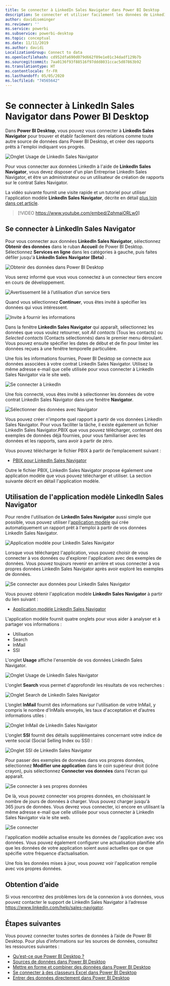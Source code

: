 ```yaml
---
title: Se connecter à LinkedIn Sales Navigator dans Power BI Desktop
description: Se connecter et utiliser facilement les données de LinkedIn dans Power BI Desktop
author: davidiseminger
ms.reviewer: ''
ms.service: powerbi
ms.subservice: powerbi-desktop
ms.topic: conceptual
ms.date: 11/11/2019
ms.author: davidi
LocalizationGroup: Connect to data
ms.openlocfilehash: cd952dfa690d079d662f09e1e01c34dadf129b7b
ms.sourcegitcommit: 7aa0136f93f88516f97ddd8031ccac5d07863b92
ms.translationtype: HT
ms.contentlocale: fr-FR
ms.lasthandoff: 05/05/2020
ms.locfileid: "74565642"
---
```

# <a name="connect-to-linkedin-sales-navigator-in-power-bi-desktop"></a>Se connecter à LinkedIn Sales Navigator dans Power BI Desktop

Dans **Power BI Desktop**, vous pouvez vous connecter à **LinkedIn Sales Navigator** pour trouver et établir facilement des relations comme toute autre source de données dans Power BI Desktop, et créer des rapports prêts à l'emploi indiquant vos progrès.

![Onglet Usage de LinkedIn Sales Navigator](media/desktop-connect-linkedin-sales-navigator/linkedin-sales-navigator-01.png)


Pour vous connecter aux données LinkedIn à l'aide de **LinkedIn Sales Navigator**, vous devez disposer d'un plan Entreprise LinkedIn Sales Navigator, et être un administrateur ou un utilisateur de création de rapports sur le contrat Sales Navigator.

La vidéo suivante fournit une visite rapide et un tutoriel pour utiliser l'application modèle **LinkedIn Sales Navigator**, décrite en détail [plus loin dans cet article](#using-the-linkedin-sales-navigator-template-app). 

> [!VIDEO https://www.youtube.com/embed/ZqhmaiORLw0]

## <a name="connect-to-linkedin-sales-navigator"></a>Se connecter à LinkedIn Sales Navigator

Pour vous connecter aux données **LinkedIn Sales Navigator**, sélectionnez **Obtenir des données** dans le ruban **Accueil** de Power BI Desktop. Sélectionnez **Services en ligne** dans les catégories à gauche, puis faites défiler jusqu'à **LinkedIn Sales Navigator (Beta)** .

![Obtenir des données dans Power BI Desktop](media/desktop-connect-linkedin-sales-navigator/linkedin-sales-navigator-02.png)

Vous serez informé que vous vous connectez à un connecteur tiers encore en cours de développement. 

![Avertissement lié à l’utilisation d’un service tiers](media/desktop-connect-linkedin-sales-navigator/linkedin-sales-navigator-03.png)

Quand vous sélectionnez **Continuer**, vous êtes invité à spécifier les données qui vous intéressent.

![Invite à fournir les informations](media/desktop-connect-linkedin-sales-navigator/linkedin-sales-navigator-04.png)


Dans la fenêtre **LinkedIn Sales Navigator** qui apparaît, sélectionnez les données que vous voulez retourner, soit *All contacts* (Tous les contacts) ou *Selected contacts* (Contacts sélectionnés) dans le premier menu déroulant. Vous pouvez ensuite spécifier les dates de début et de fin pour limiter les données reçues à une fenêtre temporelle particulière.

Une fois les informations fournies, Power BI Desktop se connecte aux données associées à votre contrat LinkedIn Sales Navigator. Utilisez la même adresse e-mail que celle utilisée pour vous connecter à LinkedIn Sales Navigator via le site web. 

![Se connecter à LinkedIn](media/desktop-connect-linkedin-sales-navigator/linkedin-sales-navigator-05.png)

Une fois connecté, vous êtes invité à sélectionner les données de votre contrat LinkedIn Sales Navigator dans une fenêtre **Navigator**.

![Sélectionner des données avec Navigator](media/desktop-connect-linkedin-sales-navigator/linkedin-sales-navigator-09.png)

Vous pouvez créer n'importe quel rapport à partir de vos données LinkedIn Sales Navigator. Pour vous faciliter la tâche, il existe également un fichier LinkedIn Sales Navigator.PBIX que vous pouvez télécharger, contenant des exemples de données déjà fournies, pour vous familiariser avec les données et les rapports, sans avoir à partir de zéro.

Vous pouvez télécharger le fichier PBIX à partir de l’emplacement suivant :
* [PBIX pour LinkedIn Sales Navigator](service-template-apps-samples.md)

Outre le fichier PBIX, LinkedIn Sales Navigator propose également une application modèle que vous pouvez télécharger et utiliser. La section suivante décrit en détail l'application modèle.


## <a name="using-the-linkedin-sales-navigator-template-app"></a>Utilisation de l'application modèle LinkedIn Sales Navigator

Pour rendre l'utilisation de **LinkedIn Sales Navigator** aussi simple que possible, vous pouvez utiliser l'[application modèle](service-template-apps-overview.md) qui crée automatiquement un rapport prêt à l'emploi à partir de vos données LinkedIn Sales Navigator.

![Application modèle pour LinkedIn Sales Navigator](media/desktop-connect-linkedin-sales-navigator/linkedin-sales-navigator-10.png)

Lorsque vous téléchargez l'application, vous pouvez choisir de vous connecter à vos données ou d'explorer l'application avec des exemples de données. Vous pouvez toujours revenir en arrière et vous connecter à vos propres données LinkedIn Sales Navigator après avoir exploré les exemples de données. 

![Se connecter aux données pour LinkedIn Sales Navigator](media/desktop-connect-linkedin-sales-navigator/linkedin-sales-navigator-11.png)



Vous pouvez obtenir l'application modèle **LinkedIn Sales Navigator** à partir du lien suivant :
* [Application modèle LinkedIn Sales Navigator](https://appsource.microsoft.com/product/power-bi/pbi-contentpacks.linkedin_navigator-preview?flightCodes=17ad4c68-fbc5-4925-a351-139fd384ec33)

L'application modèle fournit quatre onglets pour vous aider à analyser et à partager vos informations :

* Utilisation
* Search
* InMail
* SSI

L'onglet **Usage** affiche l'ensemble de vos données LinkedIn Sales Navigator.

![Onglet Usage de LinkedIn Sales Navigator](media/desktop-connect-linkedin-sales-navigator/linkedin-sales-navigator-12.png)

L'onglet **Search** vous permet d'approfondir les résultats de vos recherches :

![Onglet Search de LinkedIn Sales Navigator](media/desktop-connect-linkedin-sales-navigator/linkedin-sales-navigator-13.png)

L’onglet **InMail** fournit des informations sur l'utilisation de votre InMail, y compris le nombre d'InMails envoyés, les taux d'acceptation et d’autres informations utiles :

![Onglet InMail de LinkedIn Sales Navigator](media/desktop-connect-linkedin-sales-navigator/linkedin-sales-navigator-14.png)

L'onglet **SSI** fournit des détails supplémentaires concernant votre indice de vente social (Social Selling Index ou SSI) :

![Onglet SSI de LinkedIn Sales Navigator](media/desktop-connect-linkedin-sales-navigator/linkedin-sales-navigator-15.png)

Pour passer des exemples de données dans vos propres données, sélectionnez **Modifier une application** dans le coin supérieur droit (icône crayon), puis sélectionnez **Connecter vos données** dans l'écran qui apparaît.

![Se connecter à ses propres données](media/desktop-connect-linkedin-sales-navigator/linkedin-sales-navigator-16.png)

De là, vous pouvez connecter vos propres données, en choisissant le nombre de jours de données à charger. Vous pouvez charger jusqu'à 365 jours de données. Vous devrez vous connecter, ici encore en utilisant la même adresse e-mail que celle utilisée pour vous connecter à LinkedIn Sales Navigator via le site web. 

![Se connecter](media/desktop-connect-linkedin-sales-navigator/linkedin-sales-navigator-17.png)

l'application modèle actualise ensuite les données de l'application avec vos données. Vous pouvez également configurer une actualisation planifiée afin que les données de votre application soient aussi actuelles que ce que spécifie votre fréquence d’actualisation. 

Une fois les données mises à jour, vous pouvez voir l'application remplie avec vos propres données.

## <a name="getting-help"></a>Obtention d’aide

Si vous rencontrez des problèmes lors de la connexion à vos données, vous pouvez contacter le support de LinkedIn Sales Navigator à l’adresse https://www.linkedin.com/help/sales-navigator. 

## <a name="next-steps"></a>Étapes suivantes
Vous pouvez connecter toutes sortes de données à l’aide de Power BI Desktop. Pour plus d’informations sur les sources de données, consultez les ressources suivantes :

* [Qu’est-ce que Power BI Desktop ?](desktop-what-is-desktop.md)
* [Sources de données dans Power BI Desktop](desktop-data-sources.md)
* [Mettre en forme et combiner des données dans Power BI Desktop](desktop-shape-and-combine-data.md)
* [Se connecter à des classeurs Excel dans Power BI Desktop](desktop-connect-excel.md)   
* [Entrer des données directement dans Power BI Desktop](desktop-enter-data-directly-into-desktop.md)   

